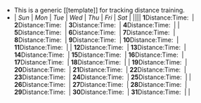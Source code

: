 - This is a generic [[template]] for tracking distance training.
- | *Sun* | *Mon* | *Tue* | *Wed* | *Thu* | *Fri* | *Sat* |
  |||| **1**Distance:Time:  | **2**Distance:Time:  | **3**Distance:Time:  | **4**Distance:Time:  |
  | **5**Distance:Time:  | **6**Distance:Time:  | **7**Distance:Time:  | **8**Distance:Time:  | **9**Distance:Time:  | **10**Distance:Time:  | **11**Distance:Time:  |
  | **12**Distance:Time:  | **13**Distance:Time:  | **14**Distance:Time:  | **15**Distance:Time:  | **16**Distance:Time:  | **17**Distance:Time:  | **18**Distance:Time:  |
  | **19**Distance:Time:  | **20**Distance:Time:  | **21**Distance:Time:  | **22**Distance:Time:  | **23**Distance:Time:  | **24**Distance:Time:  | **25**Distance:Time:  |
  | **26**Distance:Time:  | **27**Distance:Time:  | **28**Distance:Time:  | **29**Distance:Time:  | **30**Distance:Time:  | **31**Distance:Time:  | |